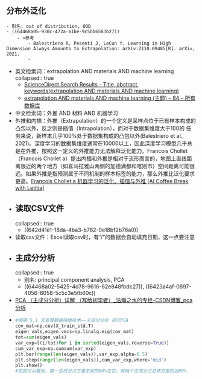 ## 分布外泛化
	- 别名: out of distribution, OOD
	- ((64468a05-930c-472a-a1be-9c5bb6583b27))
		- >参考
			- Balestriero R, Pesenti J, LeCun Y. Learning in High Dimension Always Amounts to Extrapolation: arXiv:2110.09485[R]. arXiv, 2021.
			-
- 英文检索词：extrapolation AND materials AND machine learning
  collapsed:: true
	- [ScienceDirect Search Results - Title, abstract, keywords(extrapolation AND materials AND machine learning)](https://www.sciencedirect.com/search?tak=extrapolation%20AND%20materials%20AND%20machine%20learning)
	- [extrapolation AND materials AND machine learning (主题) – 84 – 所有数据库](https://www.webofscience.com/wos/alldb/summary/9068cabc-1e70-4f6e-ad3f-ee4f64a2ab42-37115824/relevance/1)
- 中文检索词：外推 AND 材料 AND 机器学习
- 外推和内插：外推（Extrapolation）的一个定义是采样点位于已有样本构成的凸包以外，反之则是插值（Intrapolation），而对于数据集维度大于100的 任务来说，新样本几乎100%处于数据集构成的凸包以外(Balestriero et al., 2021)。深度学习的数据集维度通常在10000以上，因此深度学习模型几乎总是在外推，按照这一定义的外推能力无法解释泛化能力。Francois Chollet（Francois Chollet a）提出内插和外推是相对于流形而言的，地图上直线距离很近的两个地方（如喜马拉雅山两侧的加德满都和喀则市）空间距离可能很远。如果外推是指预测属于不同机制的样本标签的能力，那么外推比泛化要求更高。[Francois Chollet a 机器学习的泛化、插值与外推 [AI Coffee Break with Letitia]](https://www.bilibili.com/video/BV1pq4y1R7HR?p=1&share_medium=android&share_plat=android&share_source=WEIXIN&share_tag=s_i&timestamp=1652505798&unique_k=1JfSjNk)
- ## 读取CSV文件
  collapsed:: true
	- ((642d41e1-18da-4ba3-b782-0e18bf2b76a0))
- 读取csv文件：Excel读取csv时，有“/”的数据会自动填充日期，这一点要注意
- ## 主成分分析
  collapsed:: true
	- 别名: principal component analysis, PCA
	- ((64468a02-5425-4d78-9616-62e848fbdc27)), ((6423a4af-0897-4056-8058-5c5c3e5fb60c))
- [PCA （主成分分析）详解 （写给初学者）_浩瀚之水的专栏-CSDN博客_pca分析](https://blog.csdn.net/a8039974/article/details/81285238)
- ```python
  #根据 5.1 无监督数据降维技术——主成分分析 进行PCA
  cov_mat=np.cov(X_train_std.T)
  eigen_vals,eigen_vecs=np.linalg.eig(cov_mat)
  tot=sum(eigen_vals)
  var_exp=[(i/tot)for i in sorted(eigen_vals,reverse=True)]
  cum_var_exp=np.cumsum(var_exp)
  plt.bar(range(len(eigen_vals)),var_exp,alpha=0.5)
  plt.step(range(len(eigen_vals)),cum_var_exp,where='mid')
  plt.show()
  #由图可以看到，第一主成分占方差总和的60%左右，前两个主成分占总体方差的近80%
  
  ```